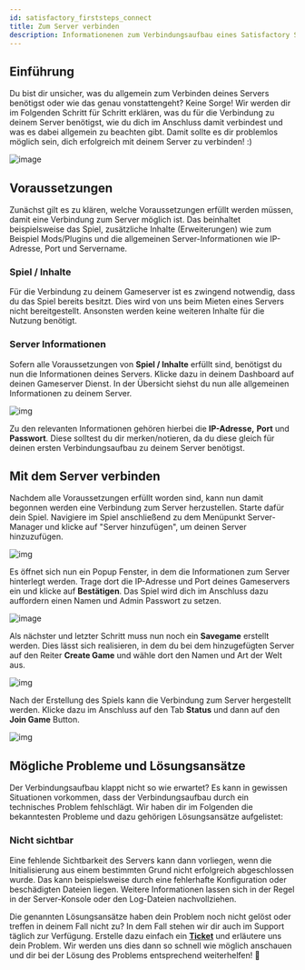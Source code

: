 ```yaml
---
id: satisfactory_firststeps_connect
title: Zum Server verbinden
description: Informationenen zum Verbindungsaufbau eines Satisfactory Server von ZAP-Hosting - ZAP-Hosting.com Dokumentation
---
```




## Einführung

Du bist dir unsicher, was du allgemein zum Verbinden deines Servers benötigst oder wie das genau vonstattengeht? Keine Sorge! Wir werden dir im Folgenden Schritt für Schritt erklären, was du für die Verbindung zu deinem Server benötigst, wie du dich im Anschluss damit verbindest und was es dabei allgemein zu beachten gibt. Damit sollte es dir problemlos möglich sein, dich erfolgreich mit deinem Server zu verbinden! :)

![image](https://user-images.githubusercontent.com/26007280/221620256-3df71e06-8d3f-47fb-940c-cfdb34e9dd3c.png)



## Voraussetzungen

Zunächst gilt es zu klären, welche Voraussetzungen erfüllt werden müssen, damit eine Verbindung zum Server möglich ist. Das beinhaltet beispielsweise das Spiel, zusätzliche Inhalte (Erweiterungen) wie zum Beispiel Mods/Plugins und die allgemeinen Server-Informationen wie IP-Adresse, Port und Servername. 



### Spiel / Inhalte

Für die Verbindung zu deinem Gameserver ist es zwingend notwendig, dass du das Spiel bereits besitzt. Dies wird von uns beim Mieten eines Servers nicht bereitgestellt. Ansonsten werden keine weiteren Inhalte für die Nutzung benötigt. 



### Server Informationen

Sofern alle Voraussetzungen von **Spiel / Inhalte** erfüllt sind, benötigst du nun die Informationen deines Servers. Klicke dazu in deinem Dashboard auf deinen Gameserver Dienst. In der Übersicht siehst du nun alle allgemeinen Informationen zu deinem Server. 

![img](https://user-images.githubusercontent.com/61839701/164882436-aa74d037-dda7-4db2-a327-bbdfc67deecc.png)

Zu den relevanten Informationen gehören hierbei die **IP-Adresse,** **Port** und **Passwort**. Diese solltest du dir merken/notieren, da du diese gleich für deinen ersten Verbindungsaufbau zu deinem Server benötigst. 



## Mit dem Server verbinden

Nachdem alle Voraussetzungen erfüllt worden sind, kann nun damit begonnen werden eine Verbindung zum Server herzustellen. Starte dafür dein Spiel. Navigiere im Spiel anschließend zu dem Menüpunkt Server-Manager und klicke auf "Server hinzufügen", um deinen Server hinzuzufügen. 

![img](https://user-images.githubusercontent.com/61839701/164882476-410b461f-9a1b-4e04-9350-91fbb9809fd8.png)



Es öffnet sich nun ein Popup Fenster, in dem die Informationen zum Server hinterlegt werden. Trage dort die IP-Adresse und Port deines Gameservers ein und klicke auf **Bestätigen**. Das Spiel wird dich im Anschluss dazu auffordern einen Namen und Admin Passwort zu setzen. 

![image](https://user-images.githubusercontent.com/26007280/221620100-75c16eed-4fd7-4ccd-98c3-da543294c330.png)



Als nächster und letzter Schritt muss nun noch ein **Savegame** erstellt werden. Dies lässt sich realisieren, in dem du bei dem hinzugefügten Server auf den Reiter **Create Game** und wähle dort den Namen und Art der Welt aus. 

![img](https://user-images.githubusercontent.com/61839701/164882515-b1e37248-0ea7-44e1-b805-844afc6238bf.png)



Nach der Erstellung des Spiels kann die Verbindung zum Server hergestellt werden. Klicke dazu im Anschluss auf den Tab **Status** und dann auf den **Join Game** Button. 

![img](https://user-images.githubusercontent.com/61839701/164882520-54deec6c-d74e-49ee-844e-4856afc79e17.png)



## Mögliche Probleme und Lösungsansätze

Der Verbindungsaufbau klappt nicht so wie erwartet? Es kann in gewissen Situationen vorkommen, dass der Verbindungsaufbau durch ein technisches Problem fehlschlägt. Wir haben dir im Folgenden die bekanntesten Probleme und dazu gehörigen Lösungsansätze aufgelistet: 



### Nicht sichtbar

Eine fehlende Sichtbarkeit des Servers kann dann vorliegen, wenn die Initialisierung aus einem bestimmten Grund nicht erfolgreich abgeschlossen wurde. Das kann beispielsweise durch eine fehlerhafte Konfiguration oder beschädigten Dateien liegen. Weitere Informationen lassen sich in der Regel in der Server-Konsole oder den Log-Dateien nachvollziehen.



Die genannten Lösungsansätze haben dein Problem noch nicht gelöst oder treffen in deinem Fall nicht zu? In dem Fall stehen wir dir auch im Support täglich zur Verfügung. Erstelle dazu einfach ein **[Ticket](https://zap-hosting.com/de/customer/support/)** und erläutere uns dein Problem. Wir werden uns dies dann so schnell wie möglich anschauen und dir bei der Lösung des Problems entsprechend weiterhelfen! 🙂